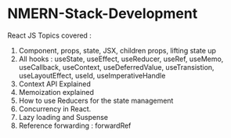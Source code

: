 # NMERN-Stack-Development

React JS Topics covered :

1. Component, props, state, JSX, children props, lifting state up
2. All hooks : useState, useEffect, useReducer, useRef, useMemo, useCallback, useContext, useDeferredValue, useTransistion, useLayoutEffect, useId, useImperativeHandle
3. Context API Explained
4. Memoization explained 
5. How to use Reducers for the state management
6. Concurrency in React.
7. Lazy loading and Suspense
8. Reference forwarding : forwardRef 
